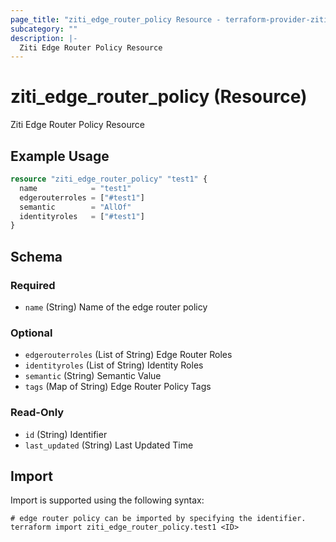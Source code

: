 ```yaml
---
page_title: "ziti_edge_router_policy Resource - terraform-provider-ziti"
subcategory: ""
description: |-
  Ziti Edge Router Policy Resource
---
```


# ziti_edge_router_policy (Resource)

Ziti Edge Router Policy Resource

## Example Usage

```terraform
resource "ziti_edge_router_policy" "test1" {
  name            = "test1"
  edgerouterroles = ["#test1"]
  semantic        = "AllOf"
  identityroles   = ["#test1"]
}
```

<!-- schema generated by tfplugindocs -->
## Schema

### Required

- `name` (String) Name of the edge router policy

### Optional

- `edgerouterroles` (List of String) Edge Router Roles
- `identityroles` (List of String) Identity Roles
- `semantic` (String) Semantic Value
- `tags` (Map of String) Edge Router Policy Tags

### Read-Only

- `id` (String) Identifier
- `last_updated` (String) Last Updated Time

## Import

Import is supported using the following syntax:

```shell
# edge router policy can be imported by specifying the identifier.
terraform import ziti_edge_router_policy.test1 <ID>
```
